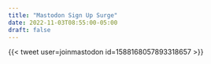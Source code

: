 ```yaml
---
title: "Mastodon Sign Up Surge"
date: 2022-11-03T08:55:00-05:00
draft: false
---
```

{{< tweet user=joinmastodon id=1588168057893318657 >}}

<!--more-->
